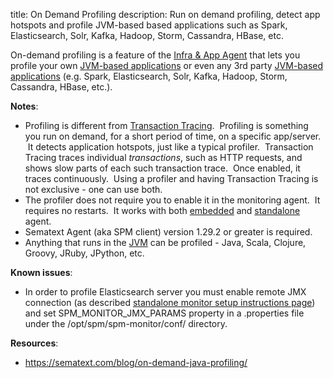 title: On Demand Profiling
description: Run on demand profiling, detect app hotspots and profile JVM-based based applications such as Spark, Elasticsearch, Solr, Kafka, Hadoop, Storm, Cassandra, HBase, etc.

On-demand profiling is a feature of the [Infra & App Agent](../agents/sematext-agent/) that
lets you profile your own [JVM-based applications](https://sematext.com/java-monitoring/) or even any 3rd party
[JVM-based applications](https://sematext.com/java-monitoring/) (e.g. Spark, Elasticsearch, Solr, Kafka,
Hadoop, Storm, Cassandra, HBase, etc.).

**Notes**:

  - Profiling is different from [Transaction Tracing](../tracing).  Profiling is something
    you run on demand, for a short period of time, on a specific
    app/server.  It detects application hotspots, just like a typical
    profiler.  Transaction Tracing traces individual *transactions*,
    such as HTTP requests, and shows slow parts of each such transaction
    trace.  Once enabled, it traces continuously.  Using a profiler and
    having Transaction Tracing is not exclusive - one can use both.
  - The profiler does not require you to enable it in the monitoring
    agent.  It requires no restarts.  It works with both
    [embedded](spm-monitor-javaagent) and
    [standalone](spm-monitor-standalone) agent.
  - Sematext Agent (aka SPM client) version 1.29.2 or greater is required.
  - Anything that runs in the [JVM](https://sematext.com/java-monitoring/) can be profiled - Java, Scala,
    Clojure, Groovy, JRuby, JPython, etc.

**Known issues**:

  - In order to profile Elasticsearch server you must enable remote JMX
    connection (as described [standalone monitor setup instructions page](spm-monitor-standalone)) and
    set SPM\_MONITOR\_JMX\_PARAMS property in a .properties file under
    the /opt/spm/spm-monitor/conf/ directory.

**Resources**:

  - <https://sematext.com/blog/on-demand-java-profiling/>
